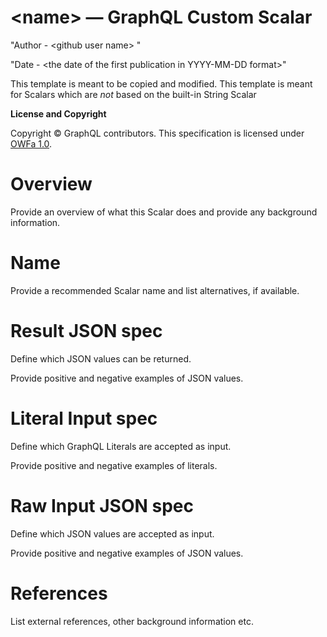 <!-- cspell:ignore <github user name> -->

# \<name\> — GraphQL Custom Scalar

"Author - \<github user name\> "

"Date - \<the date of the first publication in YYYY-MM-DD format\>"

This template is meant to be copied and modified. This template is meant for
Scalars which are _not_ based on the built-in String Scalar

**License and Copyright**

Copyright © GraphQL contributors. This specification is licensed under
[OWFa 1.0](https://www.openwebfoundation.org/the-agreements/the-owf-1-0-agreements-granted-claims/owfa-1-0).

# Overview

Provide an overview of what this Scalar does and provide any background
information.

# Name

Provide a recommended Scalar name and list alternatives, if available.

# Result JSON spec

Define which JSON values can be returned.

Provide positive and negative examples of JSON values.

# Literal Input spec

Define which GraphQL Literals are accepted as input.

Provide positive and negative examples of literals.

# Raw Input JSON spec

Define which JSON values are accepted as input.

Provide positive and negative examples of JSON values.

# References

List external references, other background information etc.
